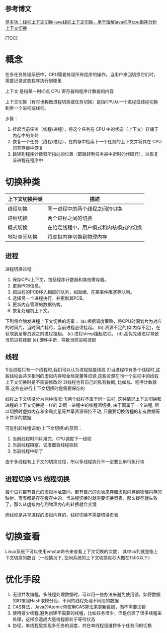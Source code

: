 ## 参考博文
[基本功：线程上下文切换](https://blog.csdn.net/alex_xfboy/article/details/90722654)
[java线程上下文切换，用于理解java程序cpu损耗分析](https://blog.csdn.net/jack_shuai/article/details/108352985)
[上下文切换](https://blog.csdn.net/weixin_45853533/article/details/113250667?utm_term=%E4%B8%8A%E4%B8%8B%E6%96%87%E5%88%87%E6%8D%A2%E7%9A%84%E6%B5%81%E7%A8%8B&utm_medium=distribute.pc_aggpage_search_result.none-task-blog-2~all~sobaiduweb~default-4-113250667&spm=3001.4430)


[TOC]

# 概念
在多任务处理系统中，CPU需要处理所有程序的操作，当用户来回切换它们时，需要记录这些程序执行到哪里

上下文 是指某一时间点 CPU 寄存器和程序计数器的内容

上下文切换（有时也称做进程切换或任务切换）是指CPU从一个进程或线程切换到另一个进程或线程。

步骤：
1. 挂起当前任务（线程/进程），将这个任务在 CPU 中的状态（上下文）存储于内存中的某处
2. 恢复一个任务（线程/进程），在内存中检索下一个任务的上下文并将其在 CPU 的寄存器中恢复
3. 跳转到程序计数器所指向的位置（即跳转到任务被中断时的代码行），以恢复该进程在程序中



# 切换种类
上下文切换种类|	描述|
--|--|
线程切换	|同一进程中的两个线程之间的切换
进程切换	|两个进程之间的切换
模式切换	|在给定线程中，用户模式和内核模式的切换
地址空间切换	|将虚拟内存切换到物理内存

## 进程
进程切换过程:
1. 保存CPU上下文，包括程序计数器和其他寄存器。
2. 更新PCB信息。
3. 把进程的PCB移入相应的队列，如就绪、在某事件阻塞等队列。
4. 选择另一个进程执行，并更新其PCB。
5. 更新内存管理的数据结构。
6. 恢复处理机上下文。

下列将会触发进程上下文切换的场景：
(a).根据调度策略，将CPU时间划片为对应的时间片，当时间片耗尽，当前进程必须挂起。
(b).资源不足的(如内存不足)，在获取到足够资源之前进程挂起。
(c).进程sleep挂起进程。
(d).高优先级进程导致当前进程挂起
(e).硬件中断，导致当前进程挂起

## 线程
1)当进程只有一个线程时,我们可以认为进程就是线程
2)当进程中有多个线程时,这些线程会共享相同的虚拟内存和全局变量等资源,这些资源在同一个进程中的线程上下文切换时是不需要修改的
3)线程也有自己的私有数据, 比如栈、程序计数器等,这些在进行上下文切换时是需要保存的


线程上下文切换分为两种情况:
1)两个线程不属于同一进程, 这种情况上下文切换和进程的上下文切换是一样的 
2)同一进程中的线程间切换, 由于同属于一个进程, 所以切换时虚拟内存和全局变量等共享资源保持不动, 只需要切换线程的私有数据等不共享的数据

可能引起线程调度(上下文切换)的原因：
1. 当前线程时间片用完，CPU调度下一线程
2. 当前线程阻塞，调度器将线程挂起
3. 当前线程中断了

由于多线程有上下文的切换过程，所以多线程执行不一定要比串行执行块


## 进程切换 VS 线程切换
每个进程都有自己的虚拟地址空间，都有自己的页表来存储虚拟内存到物理内存的映射。页表都是存在缓存中的，当进程切换时就需要切换页表，那么缓存就失效了，那么从虚拟内存到物理内存的转换就会变慢

而线程是共享进程的虚拟内存的，线程切换不需要切换页表


# 切换查看
Linux系统下可以使用vmstat命令来查看上下文切换的次数， 其中cs列就是指上下文切换的数目（一般情况下, 空闲系统的上下文切换每秒大概在1500以下）


# 优化手段
1. 无锁并发编程，多线程处理数据时，可以用一些办法来避免使用锁，如将数据的ID按照Hash取模分段，不同的线程处理不同段的数据
3. CAS算法，Java的Atomic包使用CAS算法来更新数据，而不需要加锁
4. 使用最少线程,避免创建不需要的线程，比如任务很少，但是创建了很多线程来处理，这样会造成大量线程都处于等待状态
5. 协程，单线程里实现多任务的调度，并在单线程里维持多个任务间的切换
